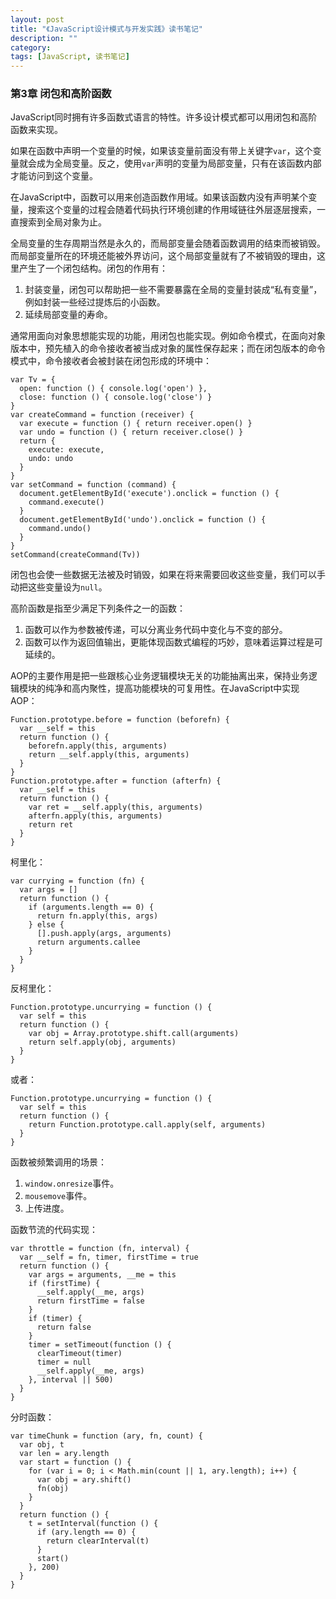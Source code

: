 ```yaml
---
layout: post
title: "《JavaScript设计模式与开发实践》读书笔记"
description: ""
category: 
tags: [JavaScript, 读书笔记]
---
```


### 第3章 闭包和高阶函数

JavaScript同时拥有许多函数式语言的特性。许多设计模式都可以用闭包和高阶函数来实现。

如果在函数中声明一个变量的时候，如果该变量前面没有带上关键字`var`，这个变量就会成为全局变量。反之，使用`var`声明的变量为局部变量，只有在该函数内部才能访问到这个变量。

在JavaScript中，函数可以用来创造函数作用域。如果该函数内没有声明某个变量，搜索这个变量的过程会随着代码执行环境创建的作用域链往外层逐层搜索，一直搜索到全局对象为止。

全局变量的生存周期当然是永久的，而局部变量会随着函数调用的结束而被销毁。而局部变量所在的环境还能被外界访问，这个局部变量就有了不被销毁的理由，这里产生了一个闭包结构。闭包的作用有：

1. 封装变量，闭包可以帮助把一些不需要暴露在全局的变量封装成“私有变量”，例如封装一些经过提炼后的小函数。
2. 延续局部变量的寿命。

通常用面向对象思想能实现的功能，用闭包也能实现。例如命令模式，在面向对象版本中，预先植入的命令接收者被当成对象的属性保存起来；而在闭包版本的命令模式中，命令接收者会被封装在闭包形成的环境中：

    var Tv = {
      open: function () { console.log('open') },
      close: function () { console.log('close') }
    }
    var createCommand = function (receiver) {
      var execute = function () { return receiver.open() }
      var undo = function () { return receiver.close() }
      return {
        execute: execute,
        undo: undo
      }
    }
    var setCommand = function (command) {
      document.getElementById('execute').onclick = function () {
        command.execute()
      }
      document.getElementById('undo').onclick = function () {
        command.undo()
      }
    }
    setCommand(createCommand(Tv))

闭包也会使一些数据无法被及时销毁，如果在将来需要回收这些变量，我们可以手动把这些变量设为`null`。

高阶函数是指至少满足下列条件之一的函数：

1. 函数可以作为参数被传递，可以分离业务代码中变化与不变的部分。
2. 函数可以作为返回值输出，更能体现函数式编程的巧妙，意味着运算过程是可延续的。

AOP的主要作用是把一些跟核心业务逻辑模块无关的功能抽离出来，保持业务逻辑模块的纯净和高内聚性，提高功能模块的可复用性。在JavaScript中实现AOP：

    Function.prototype.before = function (beforefn) {
      var __self = this
      return function () {
        beforefn.apply(this, arguments)
        return __self.apply(this, arguments)
      }
    }
    Function.prototype.after = function (afterfn) {
      var __self = this
      return function () {
        var ret = __self.apply(this, arguments)
        afterfn.apply(this, arguments)
        return ret
      }
    }

柯里化：

    var currying = function (fn) {
      var args = []
      return function () {
        if (arguments.length == 0) {
          return fn.apply(this, args)
        } else {
          [].push.apply(args, arguments)
          return arguments.callee
        }
      }
    }

反柯里化：

    Function.prototype.uncurrying = function () {
      var self = this
      return function () {
        var obj = Array.prototype.shift.call(arguments)
        return self.apply(obj, arguments)
      }
    }

或者：

    Function.prototype.uncurrying = function () {
      var self = this
      return function () {
        return Function.prototype.call.apply(self, arguments)
      }
    }

函数被频繁调用的场景：

1. `window.onresize`事件。
2. `mousemove`事件。
3. 上传进度。

函数节流的代码实现：

    var throttle = function (fn, interval) {
      var __self = fn, timer, firstTime = true
      return function () {
        var args = arguments, __me = this
        if (firstTime) {
          __self.apply(__me, args)
          return firstTime = false
        }
        if (timer) {
          return false
        }
        timer = setTimeout(function () {
          clearTimeout(timer)
          timer = null
          __self.apply(__me, args)
        }, interval || 500)
      }
    }

分时函数：

    var timeChunk = function (ary, fn, count) {
      var obj, t
      var len = ary.length
      var start = function () {
        for (var i = 0; i < Math.min(count || 1, ary.length); i++) {
          var obj = ary.shift()
          fn(obj)
        }
      }
      return function () {
        t = setInterval(function () {
          if (ary.length == 0) {
            return clearInterval(t)
          }
          start()
        }, 200)
      }
    }

